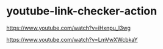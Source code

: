 # youtube-link-checker-action
https://www.youtube.com/watch?v=iHxnpu_I3wg

https://www.youtube.com/watch?v=LmVwXWcbkaY
